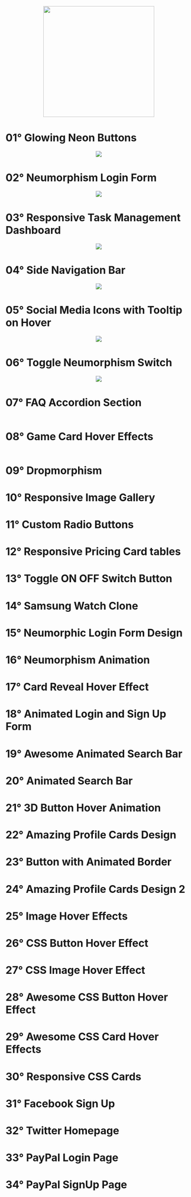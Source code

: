 <div align="center">
  <img src="https://user-images.githubusercontent.com/67304453/147499611-0facc17f-37d0-4d92-8531-93008967ce11.png" width="300" >
</div>

<h1>01° Glowing Neon Buttons</h1>

<div align="center">  
  <img src="https://user-images.githubusercontent.com/67304453/173468296-53248b0f-134d-448f-82a3-2fc08081c5a4.gif" />
</div>

<h1>02° Neumorphism Login Form</h1>

<div align="center">  
  <img src="https://user-images.githubusercontent.com/67304453/173685504-13bf7036-f2a6-4c34-8aec-72cf12e61813.gif" />
</div>

<h1>03° Responsive Task Management Dashboard</h1>

<div align="center">  
  <img src="https://user-images.githubusercontent.com/67304453/173686054-8fe2f5ff-c24a-430d-95e2-6cfc6212b35a.gif" />
</div>

<h1>04° Side Navigation Bar</h1>

<div align="center">  
  <img src="https://user-images.githubusercontent.com/67304453/173961484-8a530e27-5059-4180-9be7-4f401badefd0.gif" />
</div>

<h1>05° Social Media Icons with Tooltip on Hover</h1>

<div align="center">  
  <img src="https://user-images.githubusercontent.com/67304453/174823632-a1460772-7b44-4ab3-a0f4-7adea35ae130.gif" />
</div>

<h1>06° Toggle Neumorphism Switch</h1>

<div align="center">  
  <img src="https://user-images.githubusercontent.com/67304453/181060964-b12fad9c-a041-4013-ab4e-3a3f029d7da9.gif" />
</div>

<h1>07° FAQ Accordion Section</h1>

<div align="center">  
  <img src="" />
</div>

<h1>08° Game Card Hover Effects</h1>

<div align="center">  
  <img src="" />
</div>
  
<h1>09° Dropmorphism</h1>

<h1>10° Responsive Image Gallery</h1>

<h1>11° Custom Radio Buttons</h1>
 
<h1>12° Responsive Pricing Card tables</h1>
  
<h1>13° Toggle ON OFF Switch Button</h1> 

<h1>14° Samsung Watch Clone</h1> 
  
<h1>15° Neumorphic Login Form Design</h1>
 
<h1>16° Neumorphism Animation</h1>  
  
<h1>17° Card Reveal Hover Effect</h1>  
  
<h1>18° Animated Login and Sign Up Form</h1>
  
<h1>19° Awesome Animated Search Bar</h1>

<h1>20° Animated Search Bar</h1>

<h1>21° 3D Button Hover Animation</h1>

<h1>22° Amazing Profile Cards Design</h1>  
 
<h1>23° Button with Animated Border</h1>

<h1>24° Amazing Profile Cards Design 2</h1>

<h1>25° Image Hover Effects</h1>

<h1>26° CSS Button Hover Effect</h1>

<h1>27° CSS Image Hover Effect</h1>

<h1>28° Awesome CSS Button Hover Effect</h1>

<h1>29° Awesome CSS Card Hover Effects</h1>

<h1>30° Responsive CSS Cards</h1>

<h1>31° Facebook Sign Up</h1>

<h1>32° Twitter Homepage</h1>

<h1>33° PayPal Login Page</h1>

<h1>34° PayPal SignUp Page</h1>
